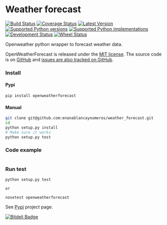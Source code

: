 # Weather forecast

[![Build Status](https://travis-ci.org/enanablancaynumeros/OpenWeatherForecast.svg?branch=master)](https://travis-ci.org/enanablancaynumeros/OpenWeatherForecast)
[![Coverage Status](https://coveralls.io/repos/enanablancaynumeros/OpenWeatherForecast/badge.svg)](https://coveralls.io/r/enanablancaynumeros/OpenWeatherForecast)
[![Latest Version](https://pypip.in/version/OpenWeatherForecast/badge.svg)](https://pypi.python.org/pypi/OpenWeatherForecast/)
[![Supported Python versions](https://pypip.in/py_versions/OpenWeatherForecast/badge.svg)](https://pypi.python.org/pypi/OpenWeatherForecast/)
[![Supported Python implementations](https://pypip.in/implementation/OpenWeatherForecast/badge.svg)](https://pypi.python.org/pypi/OpenWeatherForecast/)
[![Development Status](https://pypip.in/status/OpenWeatherForecast/badge.svg)](https://pypi.python.org/pypi/OpenWeatherForecast/)
[![Wheel Status](https://pypip.in/wheel/OpenWeatherForecast/badge.svg)](https://pypi.python.org/pypi/OpenWeatherForecast/)

Openweather python wrapper to forecast weather data.

OpenWeatherForecast is released under the [MIT license](https://github.com/enanablancaynumeros/weather_forecast/blob/master/LICENSE.txt). The source code is on [GitHub](https://github.com/enanablancaynumeros) and [issues are also tracked on GitHub](https://github.com/enanablancaynumeros/weather_forecast/issues).

### Install 
#### Pypi
```bash
pip install openweatherforecast 
```

#### Manual
```bash
git clone git@github.com:enanablancaynumeros/weather_forecast.git
cd 
python setup.py install
# Make sure it works
python setup.py test
```

### Code example

```python
```

### Run test
```shell
python setup.py test

or 

nosetest openweatherforecast

```


See [Pypi](https://pypi.python.org/pypi/openweatherforecast/0.1.0) project page.



[![Bitdeli Badge](https://d2weczhvl823v0.cloudfront.net/enanablancaynumeros/openweatherforecast/trend.png)](https://bitdeli.com/free "Bitdeli Badge")

